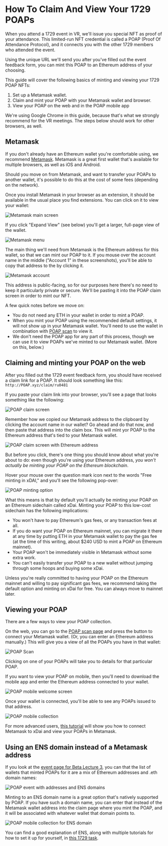 # How To Claim And View Your 1729 POAPs

When you attend a 1729 event in VR, we'll issue you special NFT as proof of your attendance. This limited-run NFT credential is called a POAP (Proof Of Attendance Protocol), and it connects you with the other 1729 members who attended the event.

Using the unique URL we'll send you after you've filled out the event feedback form, you can mint this POAP to an Ethereum address of your choosing.

This guide will cover the following basics of minting and viewing your 1729 POAP NFTs:

1. Set up a Metamask wallet.
2. Claim and mint your POAP with your Metamask wallet and browser.
3. View your POAP on the web and in the POAP mobile app

We're using Google Chrome in this guide, because that's what we strongly recommend for the VR meetings. The steps below should work for other browsers, as well.

## Metamask

If you don't already have an Ethereum wallet you're comfortable using, we recommend [Metamask](https://metamask.io/). Metamask is a great first wallet that's available for multiple browsers, as well as iOS and Android.

Should you move on from Metamask, and want to transfer your POAPs to another wallet, it's possible to do this at the cost of some fees (depending on the network).

Once you install Metamask in your browser as an extension, it should be available in the usual place you find extensions. You can click on it to view your wallet:

![Metamask main screen](images/metamask-1.png)

If you click "Expand View" (see below) you'll get a larger, full-page view of the wallet. 

![Metamask menu](images/metamask-2.png)

The main thing we'll need from Metamask is the Ethereum address for this wallet, so that we can mint our POAP to it. If you mouse over the account name in the middle ("Account 1" in these screenshots), you'll be able to copy that address to the by clicking it.

![Metamask account](images/metamask-3.png)

This address is public-facing, so for our purposes here there's no need to keep it particularly private or secure. We'll be pasting it into the POAP claim screen in order to mint our NFT.

A few quick notes before we move on:
- You do not need any ETH in your wallet in order to mint a POAP.
- When you mint your POAP using the recommended default settings, it will not show up in your Metamask wallet. You'll need to use the wallet in combination with [POAP scan](https://app.poap.xyz/scan/)  to view it.
- We don't need the POAP app for any part of this process, though we can use it to view POAPs we've minted to our Metamask wallet. (More on this, below.)

## Claiming and minting your POAP on the web

After you filled out the 1729 event feedback form, you should have received a claim link for a POAP. It should look something like this: `http://POAP.xyz/claim/ru0481`

If you paste your claim link into your browser, you'll see a page that looks something like the following:

![POAP claim screen](images/poap-1.png)

Remember how we copied our Metamask address to the clipboard by clicking the account name in our wallet? Go ahead and do that now, and then paste that address into the claim box. This will mint yor POAP to the Ethereum address that's tied to your Metamask wallet.

![POAP claim screen with Ethereum address](images/poap-2.png)

But before you click, there's one thing you should know about what you're about to do: even though you're using your Ethereum address, _you won't actually be minting your POAP on the Ethereum blockchain_. 

Hover your mouse over the question mark icon next to the words "Free minting in xDAI," and you'll see the following pop-over:

![POAP minting option](images/poap-3.png)

What this means is that by default you'll actually be minting your POAP on an Ethereum sidechain called xDai. Minting your POAP to this low-cost sidechain has the following implications:

- You won't have to pay Ethereum's gas fees, or any transaction fees at all.
- If you do want your POAP on Ethereum mainnet, you can migrate it there at any time by putting ETH in your Metamask wallet to pay the gas fee (at the time of this writing, about $240 USD to mint a POAP on Ethereum mainnet).
- Your POAP won't be immediately visible in Metamask without some extra work.
- You can't easily transfer your POAP to a new wallet without jumping through some hoops and buying some xDai.

Unless you're really committed to having your POAP on the Ethereum mainnet and willing to pay significant gas fees, we recommend taking the default option and minting on xDai for free. You can always move to mainnet later.

## Viewing your POAP

There are a few ways to view your POAP collection.

On the web, you can go to the [POAP scan page](https://app.poap.xyz/scan/) and press the button to connect your Metamask wallet. (Or, you can enter an Ethereum address manually.) This will give you a view of all the POAPs you have in that wallet:

![POAP Scan](images/poap-4.png)

Clicking on one of your POAPs will take you to details for that particular POAP.

If you want to view your POAP on mobile, then you'll need to download the mobile app and enter the Ethereum address connected to your wallet. 

![POAP mobile welcome screen](images/poap-mobile-1.jpeg)

Once your wallet is connected, you'll be able to see any POAPs issued to that address.

![POAP mobile collection](images/poap-mobile-2.jpeg)

For more advanced users, [this tutorial](https://www.publish0x.com/long-horizon/how-to-add-your-poaps-to-metamask-xyyyqrn) will show you how to connect Metamask to xDai and view your POAPs in Metamask.

## Using an ENS domain instead of a Metamask address

If you look at the [event page for Beta Lecture 3](https://poap.gallery/event/15646), you can that the list of wallets that minted POAPs for it are a mix of Ethereum addresses and .eth domain names:

![POAP event with addresses and ENS domains](images/poap-5.png)

Minting to an ENS domain name is a great option that's natively supported by POAP. If you have such a domain name, you can enter that instead of the Metamask wallet address into the claim page where you mint the POAP, and it will be associated with whatever wallet that domain points to.

![POAP mobile collection for ENS domain](images/poap-mobile-3.jpeg)

You can find a good explanation of ENS, along with multiple tutorials for how to set it up for yourself, in [this 1729 task](https://1729.com/register-blockchain-domain-with-ens).

